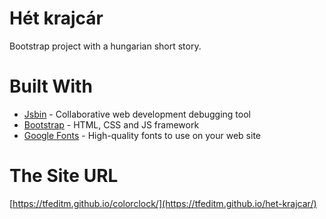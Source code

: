 # Hét krajcár

Bootstrap project with a hungarian short story.

# Built With

* [Jsbin](https://jsbin.com/?html,output) - Collaborative web development debugging tool
* [Bootstrap](http://getbootstrap.com/) - HTML, CSS and JS framework
* [Google Fonts](https://fonts.google.com/) - High-quality fonts to use on your web site

# The Site URL

[https://tfeditm.github.io/colorclock/](https://tfeditm.github.io/het-krajcar/)